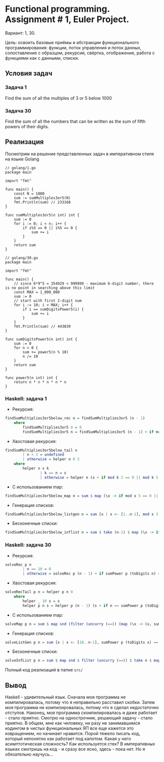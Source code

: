 # Functional programming. Assignment # 1, Euler Project.

Вариант: 1, 30.


Цель: освоить базовые приёмы и абстракции функционального программирования: функции, поток управления и поток данных, сопоставление с образцом, рекурсия, свёртка, отображение, работа с функциями как с данными, списки.

## Условия задач

### Задача 1

Find the sum of all the multiples of 3 or 5 below 1000 


### Задача 30

Find the sum of all the numbers that can be written as the sum of fifth powers of their digits.


## Реализация

Посмотрим на решение представленных задач в императивном стиле на языке Golang

```golang
// golang/1.go
package main

import "fmt"

func main() {
	const N = 1000
	sum := sumMultiples3or5(N)
	fmt.Println(sum) // 233168
}

func sumMultiples3or5(n int) int {
	sum := 0
	for i := 0; i < n; i++ {
		if i%3 == 0 || i%5 == 0 {
			sum += i
		}
	}
	return sum
}
```

```golang
// golang/30.go
package main

import "fmt"

func main() {
	// since 6*9^5 = 354929 < 999999 - maximum 6-digit number, there is no point in searching above this limit
	const MAX = 1_000_000
	sum := 0
	// start with first 2-digit num
	for i := 10; i < MAX; i++ {
		if i == sumDigitsPower5(i) {
			sum += i
		}
	}
	fmt.Println(sum) // 443839
}

func sumDigitsPower5(n int) int {
	sum := 0
	for n > 0 {
		sum += power5(n % 10)
		n /= 10
	}
	return sum
}

func power5(n int) int {
	return n * n * n * n * n
}
```

### Haskell: задача 1

- Рекурсия:
```haskell
findSumMultiplies3or5below_rec n = findSumMultiplies3or5 (n - 1)
    where 
        findSumMultiplies3or5 0 = 0
        findSumMultiplies3or5 n = findSumMultiplies3or5 (n - 1) + if mod n 3 == 0 || mod n 5 == 0 then n else 0
```

- Хвостовая рекурсия:
```haskell
findSumMultiplies3or5below_tail n 
        | n < 3 = undefined
        | otherwise = helper n 0 3
    where 
        helper n s k
                | k == n = s
                | otherwise = helper n (s + if mod k 3 == 0 || mod k 5 == 0 then k else 0) (k+1)
```

- С использованием map:
```haskell
findSumMultiplies3or5below_map n = sum $ map (\x -> if mod x 5 == 0 || mod x 3 == 0 then x else 0) [1..n-1]   
```

- Генерация списков:
```haskell
findSumMultiplies3or5below_listgen n = sum [x | x <- [1..n-1], mod x 3 == 0 || mod x 5 == 0]
```

- Бесконечные списки:
```haskell
findSumMultiplies3or5below_inflist n = sum $ take (n-1) $ map (\x -> if mod x 5 == 0 || mod x 3 == 0 then x else 0) [1..]
```


### Haskell: задача 30

- Рекурсия:
```haskell
solveRec p n
        | n == 10 = 0
        | otherwise = solveRec p (n - 1) + if sumPower p (toDigits n) == n then n else 0
```
- Хвостовая рекурсия:
```haskell
solveRecTail p n = helper p n 0
    where
        helper _ 10 s = s
        helper p n s = helper p (n - 1) (s + if n == sumPower p (toDigits n) then n else 0)
```

- С использованием map:
```haskell
solveMap p n = sum $ map snd (filter (uncurry (==)) (map (\x -> (x, sumPower p (toDigits x))) [10..n]))
```

- Генерация списков:
```haskell
solveListGen p n = sum [x | x <- [10..n-1], sumPower p (toDigits x) == x]
```

- Бесконечные списки:
```haskell
solveInfList p n = sum $ map snd $ filter (uncurry (==)) $ take n $ map (\x -> (x, sumPower p (toDigits x))) [10..]
```

Полный код реализаций в папке ```src/```

## Вывод
Haskell - удивительный язык. Сначала моя программа не компилировалась, потому что я неправильно расставил скобки.
Затем моя программа не компилировалась, потому что я сделал недостаточно отступов. Наконец, моя программа скомпилировалась и даже работает - стало приятно. Смотрю на однострочник, решающий задачу - стало приятно. В общем, мне как человеку, ни разу не занимавшимся кодингом в чистых функциональных ЯП все еще кажется это извращением, но начинает нравится. Порой тяжело писать код, который непонятно как работает под капотом. Какая у него асимптотическая сложность? Как используется стек? В императивных языках смотришь на код - и сразу все ясно, здесь - пока нет. Но я обязательно научусь...